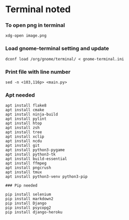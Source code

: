 # Terminal noted 

### To open png in terminal

``xdg-open image.png``

### Load gnome-terminal setting and update

``dconf load /org/gnome/terminal/ < gnome-terminal.ini``

### Print file with line number

``sed -n <103,116p> <main.py>``

### Apt needed

```
apt install flake8
apt install cmake
apt install ninja-build
apt install pylint
apt install htop
apt install zsh
apt install tree
apt install xclip
apt install ncdu
apt install git
apt install python3-pygame
apt install python3-tk
apt install build-essential
apt install ffmpeg
apt install pngcrush
apt install tmux
apt install python3-venv python3-pip

### Pip needed

pip install selenium
pip install markdown2
pip install Django
pip install psycopg2
pip install django-heroku
```

